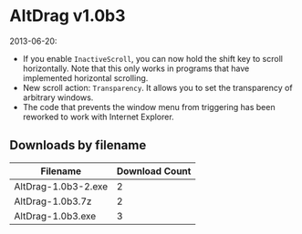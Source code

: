 # AltDrag v1.0b3

2013-06-20:
- If you enable `InactiveScroll`, you can now hold the shift key to scroll horizontally. Note that this only works in programs that have implemented horizontal scrolling.
- New scroll action: `Transparency`. It allows you to set the transparency of arbitrary windows.
- The code that prevents the window menu from triggering has been reworked to work with Internet Explorer.

## Downloads by filename

Filename | Download Count
-------- | --------------
AltDrag-1.0b3-2.exe | 2
AltDrag-1.0b3.7z | 2
AltDrag-1.0b3.exe | 3
